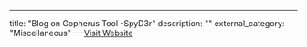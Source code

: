 ---
title: "Blog on Gopherus Tool  -SpyD3r"
description: ""
external_category: "Miscellaneous"
---[Visit Website](https://spyclub.tech/2018/08/14/2018-08-14-blog-on-gopherus/)

